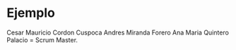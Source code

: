 # Ejemplo
Cesar Mauricio Cordon Cuspoca
Andres Miranda Forero
Ana Maria Quintero Palacio = Scrum Master.